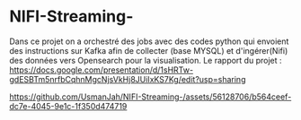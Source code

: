 # NIFI-Streaming-

Dans ce projet on a orchestré des jobs avec des codes python qui envoient des instructions sur Kafka afin de collecter (base MYSQL) et d'ingérer(Nifi) des données vers Opensearch pour la visualisation.
Le rapport du projet : https://docs.google.com/presentation/d/1sHRTw-gdESBTm5nrfbCqhnMgcNjsVkHj8JUiIxKS7Kg/edit?usp=sharing

https://github.com/UsmanJah/NIFI-Streaming-/assets/56128706/b564ceef-dc7e-4045-9e1c-1f350d474719

